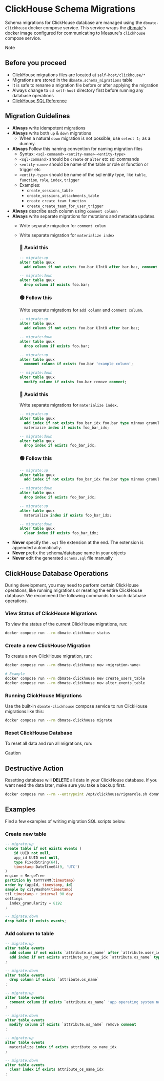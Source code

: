 # ClickHouse Schema Migrations

Schema migrations for ClickHouse database are managed using the `dbmate-clickhouse` docker compose service. This service wraps the [dbmate](https://github.com/amacneil/dbmate)'s docker image configured for communicating to Measure's `clickhouse` compose service.


> [!NOTE]
>
> ## Before you proceed
>
> - ClickHouse migrations files are located at `self-host/clickhouse/*`
> - Migrations are stored in the `dbmate.schema_migrations` table
> - It is safe to rename a migration file before or after applying the migration
> - Always change to `cd self-host` directory first before running any database operations
> - [ClickHouse SQL Reference](https://clickhouse.com/docs/en/sql-reference)

## Migration Guidelines

- **Always** write idempotent migrations
- **Always** write both `up` &amp; `down` migrations
  - When a natural `down` migration is not possible, use `select 1;` as a dummy.
- **Always** Follow this naming convention for naming migration files
  - Syntax: `<sql-command>-<entity-name>-<entity-type>`
  - `<sql-command>` should be `create` or `alter` etc sql commands
  - `<entity-name>` should be name of the table or role or function or trigger etc
  - `<entity-type>` should be name of the sql entity type, like `table`, `function`, `role`, `index`, `trigger`
  - Examples:
    - `create_sessions_table`
    - `create_sessions_attachments_table`
    - `create_create_team_function`
    - `create_create_team_for_user_trigger`
- **Always** describe each column using `comment column`
- **Always** write separate migrations for mutations and metadata updates.
  - Write separate migration for `comment colum`
  - Write separate migration for `materialize index`

    ### 🔴 Avoid this

    ```sql
    -- migrate:up
    alter table quux
      add column if not exists foo.bar UInt8 after bar.baz, comment column foo.bar 'example column';

    -- migrate:down
    alter table quux
      drop column if exists foo.bar;
    ```

    ### 🟢 Follow this

    Write separate migrations for `add column` and `comment column`.

    ```sql
    -- migrate:up
    alter table quux
      add column if not exists foo.bar UInt8 after bar.baz;

    -- migrate:down
    alter table quux
      drop column if exists foo.bar;
    ```

    ```sql
    -- migrate:up
    alter table quux
      comment column if exists foo.bar 'example column';

    -- migrate:down
    alter table quux
      modify column if exists foo.bar remove comment;
    ```

    ### 🔴 Avoid this

    Write separate migrations for `materialize index`.

    ```sql
    -- migrate:up
    alter table quux
      add index if not exists foo_bar_idx foo.bar type minmax granularity 2,
      materiaize index if exists foo_bar_idx;
    
    -- migrate:down
    alter table quux
      drop index if exists foo_bar_idx;
    ```

    ### 🟢 Follow this

    ```sql
    -- migrate:up
    alter table quux
      add index if not exists foo_bar_idx foo.bar type minmax granularity 2;

    -- migrate:down
    alter table quux
      drop index if exists foo_bar_idx;
    ```

    ```sql
    -- migrate:up
    alter table quux
      materialize index if exists foo_bar_idx;

    -- migrate:down
    alter table quux
      clear index if exists foo_bar_idx;
    ```
- **Never** specify the `.sql` file extension at the end. The extension is appended automatically.
- **Never** prefix the schema/database name in your objects
- **Never** edit the generated `schema.sql` file manually

## ClickHouse Database Operations

During development, you may need to perform certain ClickHouse operations, like running migrations or reseting the entire ClickHouse database. We recommend the following commands for such database operations.

### View Status of ClickHouse Migrations

To view the status of the current ClickHouse migrations, run:

```sh
docker compose run --rm dbmate-clickhouse status
```

### Create a new ClickHouse Migration

To create a new ClickHouse migration, run:

```sh
docker compose run --rm dbmate-clickhouse new <migration-name>

# Example
docker compose run --rm dbmate-clickhouse new create_users_table
docker compose run --rm dbmate-clickhouse new alter_events_table
```

### Running ClickHouse Migrations

Use the built-in `dbmate-clickhouse` compose service to run ClickHouse migrations like this:

```sh
docker compose run --rm dbmate-clickhouse migrate
```

### Reset ClickHouse Database

To reset all data and run all migrations, run:

> [!CAUTION]
>
> ## Destructive Action
> 
> Resetting database will **DELETE** all data in your ClickHouse database.
> If you want need the data later, make sure you take a backup first.

```sh
docker compose run --rm --entrypoint /opt/clickhouse/rigmarole.sh dbmate-clickhouse
```

## Examples

Find a few examples of writing migration SQL scripts below.

### Create new table

```sql
-- migrate:up
create table if not exists events (
    id UUID not null,
    app_id UUID not null,
    type FixedString(64),
    timestamp DateTime64(9, 'UTC')
)
engine = MergeTree
partition by toYYYYMM(timestamp)
order by (appId, timestamp, id)
sample by cityHash64(timestamp)
ttl timestamp + interval 90 day
settings
  index_granularity = 8192
;

-- migrate:down
drop table if exists events;
```

### Add column to table

```sql
-- migrate:up
alter table events
  add column if not exists `attribute.os_name` after `attribute.user_id`
  add index if not exists attribute_os_name_idx `attribute.os_name` type minmax granularity 2
;

-- migrate:down
alter table events
  drop column if exists `attribute.os_name`
;
```

```sql
-- migrate:up
alter table events
  comment column if exists `attribute.os_name` 'app operating system name'
;

-- migrate:down
alter table events
  modify column if exists `attribute.os_name` remove comment
;
```

```sql
-- migrate:up
alter table events
  materialize index if exists attribute_os_name_idx
;

-- migrate:down
alter table events
  clear index if exists attribute_os_name_idx
;
```